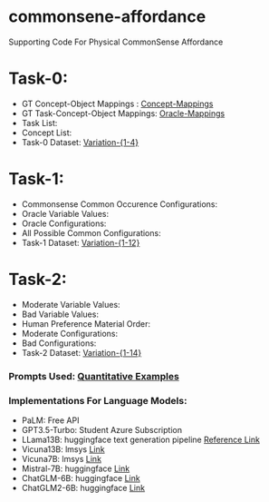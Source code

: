 # commonsene-affordance
Supporting Code For Physical CommonSense Affordance

# Task-0:
- GT Concept-Object Mappings : [Concept-Mappings]()
- GT Task-Concept-Object Mappings: [Oracle-Mappings]()
- Task List: []()
- Concept List: []()
- Task-0 Dataset: [Variation-{1-4}]()

# Task-1:
- Commonsense Common Occurence Configurations: []()
- Oracle Variable Values:
- Oracle Configurations:
- All Possible Common Configurations:
- Task-1 Dataset: [Variation-{1-12}]()

# Task-2:
- Moderate Variable Values: []()
- Bad Variable Values: []()
- Human Preference Material Order: []()
- Moderate Configurations: []()
- Bad Configurations: []()
- Task-2 Dataset: [Variation-{1-14}]()

### Prompts Used: [Quantitative Examples](https://giant-licorice-a62.notion.site/Prompts-for-Appendix-Examples-d58e0184d1c546bd8632024de3f7ac25)
### Implementations For Language Models:
- PaLM: Free API
- GPT3.5-Turbo: Student Azure Subscription
- LLama13B: huggingface text generation pipeline [Reference Link](https://huggingface.co/blog/llama2)
- Vicuna13B: lmsys [Link](https://github.com/lm-sys/FastChat)
- Vicuna7B: lmsys [Link](https://github.com/lm-sys/FastChat)
- Mistral-7B: huggingface [Link](https://huggingface.co/mistralai/Mistral-7B-Instruct-v0.1)
- ChatGLM-6B: huggingface [Link](https://huggingface.co/THUDM/chatglm-6b)
- ChatGLM2-6B: huggingface [Link](https://github.com/THUDM/ChatGLM2-6B)
